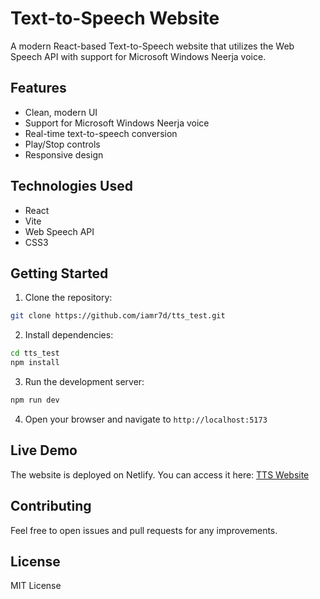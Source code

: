 # Text-to-Speech Website

A modern React-based Text-to-Speech website that utilizes the Web Speech API with support for Microsoft Windows Neerja voice.

## Features

- Clean, modern UI
- Support for Microsoft Windows Neerja voice
- Real-time text-to-speech conversion
- Play/Stop controls
- Responsive design

## Technologies Used

- React
- Vite
- Web Speech API
- CSS3

## Getting Started

1. Clone the repository:
```bash
git clone https://github.com/iamr7d/tts_test.git
```

2. Install dependencies:
```bash
cd tts_test
npm install
```

3. Run the development server:
```bash
npm run dev
```

4. Open your browser and navigate to `http://localhost:5173`

## Live Demo

The website is deployed on Netlify. You can access it here: [TTS Website](https://your-netlify-url.netlify.app)

## Contributing

Feel free to open issues and pull requests for any improvements.

## License

MIT License
